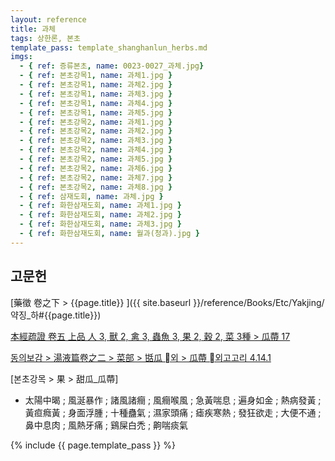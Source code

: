 ```yaml
---
layout: reference
title: 과체
tags: 상한론, 본초
template_pass: template_shanghanlun_herbs.md
imgs:
  - { ref: 증류본초, name: 0023-0027_과체.jpg}
  - { ref: 본초강목1, name: 과체1.jpg }
  - { ref: 본초강목1, name: 과체2.jpg }
  - { ref: 본초강목1, name: 과체3.jpg }
  - { ref: 본초강목1, name: 과체4.jpg }
  - { ref: 본초강목1, name: 과체5.jpg }
  - { ref: 본초강목2, name: 과체1.jpg }
  - { ref: 본초강목2, name: 과체2.jpg }
  - { ref: 본초강목2, name: 과체3.jpg }
  - { ref: 본초강목2, name: 과체4.jpg }
  - { ref: 본초강목2, name: 과체5.jpg }
  - { ref: 본초강목2, name: 과체6.jpg }
  - { ref: 본초강목2, name: 과체7.jpg }
  - { ref: 본초강목2, name: 과체8.jpg }
  - { ref: 삼재도회, name: 과체.jpg }
  - { ref: 화한삼재도회, name: 과체1.jpg }
  - { ref: 화한삼재도회, name: 과체2.jpg }
  - { ref: 화한삼재도회, name: 과체3.jpg }
  - { ref: 화한삼재도회, name: 월과(청과).jpg }
---
```



## 고문헌

[藥徵 卷之下 > {{page.title}} ]({{ site.baseurl }}/reference/Books/Etc/Yakjing/약징_하#{{page.title}})

[本經疏證 卷五 上品 人 3, 獸 2, 禽 3, 蟲魚 3, 果 2, 穀 2, 菜 3種 > 瓜蔕 17](https://mediclassics.kr/books/154/volume/5/#content_101)

[동의보감 > 湯液篇卷之二 > 菜部 > 甛瓜 외 >  瓜蔕 외고고리 4.14.1](https://mediclassics.kr/books/8/volume/21/#content_922)

[본초강목 > 果 > 甜瓜_瓜蔕]

* 太陽中暍 ; 風涎暴作 ; 諸風諸癎 ; 風癎喉風 ; 急黃喘息 ; 遍身如金 ; 熱病發黃 ; 黃疸癊黃 ; 身面浮腫 ; 十種蠱氣 ; 濕家頭痛 ; 瘧疾寒熱 ; 發狂欲走 ; 大便不通 ; 鼻中息肉 ; 風熱牙痛 ; 鷄屎白禿 ; 齁喘痰氣


{% include {{ page.template_pass }} %}
